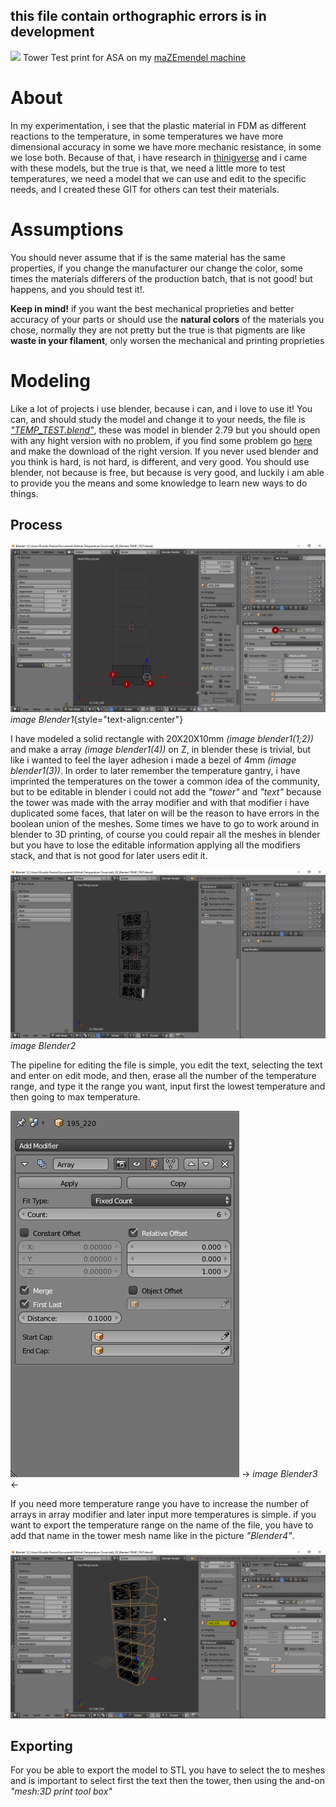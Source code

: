 ## this file contain orthographic errors is in development 


![](images/ASA_test_temp.jpg)
Tower Test print for ASA on my [maZEmendel machine](https://github.com/3devangelist/PrusaMendel)

# About

In my experimentation, i see that the plastic material in FDM as different reactions to the temperature, in some temperatures we have more dimensional accuracy in some we have more mechanic resistance, in some we lose both.
Because of that, i have research in [thinigverse](https://www.thingiverse.com/search?q=temp+tower&sa=&dwh=665ab692f115626) and i came with these models, but the true is that, we need a little more to test temperatures, we need a model that we can use and edit to the specific needs, and I created these GIT for others can test their materials.

# Assumptions

You should never assume that if is the same material has the same properties, if you change the manufacturer our change the color, some times the materials differers of the production batch, that is not good! but happens, and you should test it!.

**Keep in mind!** if you want the best mechanical proprieties and better accuracy of your parts or should use the **natural colors** of the materials you chose, normally they are not pretty but the true is that pigments are like **waste in your filament**, only worsen the mechanical and printing proprieties   

# Modeling

Like a lot of projects i use blender, because i can, and i love to use it!
You can, and should study the model and change it to your needs, the file is [*"TEMP_TEST.blend"*](edit_3D_Blender/TEMP_TEST.blend), these was model in blender 2.79 but you should open with any hight version with no problem, if you find some problem go [here](https://www.blender.org/download/releases/) and make the download of the right version.
If you never used blender and you think is hard, is not hard, is different, and very good. You should use blender, not because is free, but because is very good, and luckily i am able to provide you the means and some knowledge to learn new ways to do things.

## Process 

![Blender1](images/01_blender.png)
*image Blender1*{style="text-align:center"}

I have modeled a solid rectangle with 20X20X10mm *(image blender1(1;2))* and make a array *(image blender1(4))* on Z, in blender these is trivial, but like i wanted to feel the layer adhesion i made a bezel of 4mm *(image blender1(3))*.
In order to later remember the temperature gantry, i have imprinted the temperatures on the tower a common idea of the community, but to be editable in blender i could not add the *"tower"* and *"text"* because the tower was made with the array modifier and with that modifier i have duplicated some faces, that later on will be the reason to have errors in the boolean union of the meshes. Some times we have to go to work around in blender to 3D printing, of course you could repair all the meshes in blender but you have to lose the editable information applying all the modifiers stack, and that is not good for later users edit it.

![Blender2](images/02_blender.png)
*image Blender2*

The pipeline for editing the file is simple, you edit the text, selecting the text and enter on edit mode, and then, erase all the number of the temperature range, and type it the range you want, input first the lowest temperature and then going to max temperature.

![Blender3](images/03_blender.png)
-> *image Blender3* <-

If you need more temperature range you have to increase the number of arrays in array modifier and later input more temperatures is simple.
if you want to export the temperature range on the name of the file, you have to add that name in the tower mesh name like in the picture *"Blender4"*.

![Blender4](images/04_blender.png)

## Exporting

For you be able to export the model to STL you have to select the to meshes and is important to select first the text then the tower, then using the and-on *"mesh:3D print tool box"*
